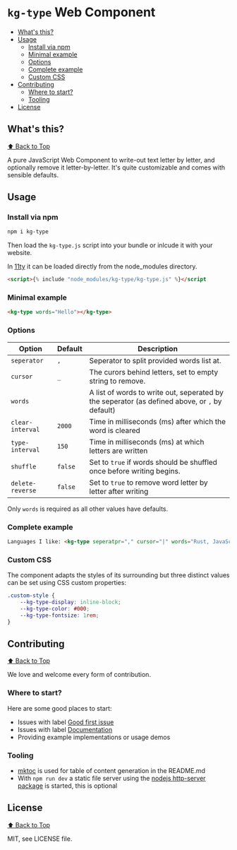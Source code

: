 # `kg-type` Web Component

<!-- BEGIN mktoc -->

- [What's this?](#whats-this)
- [Usage](#usage)
  - [Install via npm](#install-via-npm)
  - [Minimal example](#minimal-example)
  - [Options](#options)
  - [Complete example](#complete-example)
  - [Custom CSS](#custom-css)
- [Contributing](#contributing)
  - [Where to start?](#where-to-start)
  - [Tooling](#tooling)
- [License](#license)
<!-- END mktoc -->

## What's this?
[⬆️ Back to Top](#table-of-contents)

A pure JavaScript Web Component to write-out text letter by letter, and optionally remove it letter-by-letter. It's quite customizable and comes with sensible defaults.

## Usage

### Install via npm

```sh
npm i kg-type
```

Then load the `kg-type.js` script into your bundle or inlcude it with your website.

In [11ty](https://11ty.dev/) it can be loaded directly from the node_modules directory.
```html
<script>{% include "node_modules/kg-type/kg-type.js" %}</script
```

### Minimal example
```html
<kg-type words="Hello"></kg-type>
```

### Options

|Option|Default|Description|
|------|-------|-----------|
|`seperator`|`,`| Seperator to split provided words list at. |
|`cursor`|`_`| The curors behind letters, set to empty string to remove. |
|`words`| | A list of words to write out, seperated by the seperator (as defined above, or `,` by default) |
|`clear-interval`|`2000`| Time in milliseconds (ms) after which the word is cleared |
|`type-interval`|`150`| Time in milliseconds (ms) at which letters are written |
|`shuffle`|`false`| Set to `true` if words should be shuffled once before writing begins. |
|`delete-reverse`|`false`| Set to `true` to remove word letter by letter after writing |

Only `words` is required as all other values have defaults.

### Complete example

```html
Languages I like: <kg-type seperatpr="," cursor="|" words="Rust, JavaScript, Python, Go" clear-interval="3000" type-interval="100" shuffle="true" delete-reverse="true"></kg-type>
```

### Custom CSS

The component adapts the styles of its surrounding but three distinct values can be set using CSS custom properties:

```css
.custom-style {
    --kg-type-display: inline-block;
    --kg-type-color: #000;
    --kg-type-fontsize: 1rem;
}
```

## Contributing
[⬆️ Back to Top](#table-of-contents)

We love and welcome every form of contribution.

### Where to start?

Here are some good places to start:

* Issues with label [Good first issue](https://github.com/kevingimbel/kg-type/labels/good%20first%20issue)
* Issues with label [Documentation](https://github.com/kevingimbel/kg-type/labels/documentation)
* Providing example implementations or usage demos

### Tooling

- [mktoc](https://github.com/KevinGimbel/mktoc) is used for table of content generation in the README.md
- With `npm run dev` a static file server using the [nodejs http-server package](https://www.npmjs.com/package/http-server) is started, this is optional

## License
[⬆️ Back to Top](#table-of-contents)

MIT, see LICENSE file.
